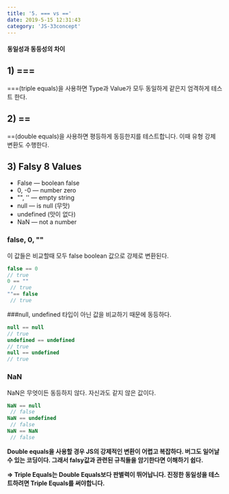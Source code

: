 ```yaml
---
title: '5. === vs =='
date: 2019-5-15 12:31:43
category: 'JS-33concept'
---
```

#### 동일성과 동등성의 차이
## 1) ===
===(triple equals)을 사용하면 Type과 Value가 모두 동일하게 같은지 엄격하게 테스트 한다. 
## 2) ==
==(double equals)을 사용하면 평등하게 동등한지를 테스트합니다. 이때 유형 강제 변환도 수행한다.
## 3) Falsy 8 Values
* False — boolean false
* 0, -0 — number zero
* "", '' — empty string
* null — is null (무맛)
* undefined (맛이 없다)
* NaN — not a number

### false, 0, ""
이 값들은 비교할때 모두 false boolean 값으로 강제로 변환된다.
```js
false == 0 
// true
0 == ""
 // true
""== false
 // true
```
###null, undefined
타입이 아닌 값을 비교하기 때문에 동등하다.
```js
null == null
// true
undefined == undefined
// true
null == undefined
// true
```
### NaN
NaN은 무엇이든 동등하지 않다. 자신과도 같지 않은 값이다.
```js
NaN == null
 // false
NaN == undefined
 // false
NaN == NaN
 // false
```
**Double equals을 사용할 경우 JS의 강제적인 변환이 어렵고 복잡하다. 버그도 일어날 수 있는 코딩이다. 그래서 falsy값과 관련된 규칙들을 암기한다면 이해하기 쉽다.**

**=> Triple Equals는 Double Equals보다 판별력이 뛰어납니다. 진정한 동일성을 테스트하려면 Triple Equals를 써야합니다.**
